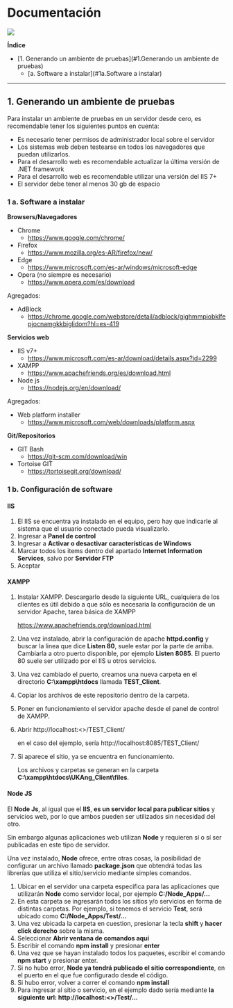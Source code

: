 # Documentación

![](https://filer.365.clarin.com/filer/materiales-salesforce/prod/201701/06/201701-06-165ca1fa-6859-4207-9b79-ca74eea05647.jpg)

**Índice**

* [1. Generando un ambiente de pruebas](#1.Generando un ambiente de pruebas)
	* [a. Software a instalar](#1a.Software a instalar)

---------------------------------------

<a name="1.Generando un ambiente de pruebas" />

## 1. Generando un ambiente de pruebas

Para instalar un ambiente de pruebas en un servidor desde cero, es recomendable tener los siguientes puntos en cuenta:

- Es necesario tener permisos de administrador local sobre el servidor
- Los sistemas web deben testearse en todos los navegadores que puedan utilizarlos.
- Para el desarrollo web es recomendable actualizar la última versión de .NET framework
- Para el desarrollo web es recomendable utilizar una versión del IIS 7+
- El servidor debe tener al menos 30 gb de espacio

<a name="1a.Software a instalar" />

### 1 a. Software a instalar

**Browsers/Navegadores**

- Chrome
	- https://www.google.com/chrome/
- Firefox
	- https://www.mozilla.org/es-AR/firefox/new/
- Edge
	- https://www.microsoft.com/es-ar/windows/microsoft-edge
- Opera (no siempre es necesario)
	- https://www.opera.com/es/download

Agregados:
- AdBlock
	- https://chrome.google.com/webstore/detail/adblock/gighmmpiobklfepjocnamgkkbiglidom?hl=es-419

**Servicios web**

- IIS v7+
	- https://www.microsoft.com/es-ar/download/details.aspx?id=2299
- XAMPP
	- https://www.apachefriends.org/es/download.html
- Node js
	- https://nodejs.org/en/download/

Agregados:
- Web platform installer
	- https://www.microsoft.com/web/downloads/platform.aspx

**Git/Repositorios**

- GIT Bash
	- https://git-scm.com/download/win
- Tortoise GIT
	- https://tortoisegit.org/download/

### 1 b. Configuración de software

#### IIS

1. El IIS se encuentra ya instalado en el equipo, pero hay que indicarle al sistema que el usuario conectado pueda visualizarlo.
2. Ingresar a **Panel de control**
3. Ingresar a **Activar o desactivar características de Windows**
4. Marcar todos los items dentro del apartado  **Internet Information Services**, salvo por **Servidor FTP**
5. Aceptar

#### XAMPP

1. Instalar XAMPP. Descargarlo desde la siguiente URL, cualquiera de los clientes es útil debido a que sólo es necesaria la configuración de un servidor Apache, tarea básica de XAMPP

    https://www.apachefriends.org/download.html

2. Una vez instalado, abrir la configuración de apache **httpd.config** y buscar la linea que dice **Listen 80**, suele estar por la parte de arriba. Cambiarla a otro puerto disponible, por ejemplo **Listen 8085**. El puerto 80 suele ser utilizado por el IIS u otros servicios.

3. Una vez cambiado el puerto, creamos una nueva carpeta en el directorio **C:\xampp\htdocs** llamada **TEST_Client**.

4. Copiar los archivos de este repositorio dentro de la carpeta.

5. Poner en funcionamiento el servidor apache desde el panel de control de XAMPP.

6. Abrir http://localhost:<<puerto>>/TEST_Client/

    en el caso del ejemplo, sería http://localhost:8085/TEST_Client/

7. Si aparece el sitio, ya se encuentra en funcionamiento.

    Los archivos y carpetas se generan en la carpeta **C:\xampp\htdocs\UKAng_Client\files**.

#### Node JS

El **Node Js**, al igual que el **IIS**, **es un servidor local para publicar sitios** y servicios web, por lo que ambos pueden ser utilizados sin necesidad del otro.

Sin embargo algunas aplicaciones web utilizan **Node** y requieren sí o sí ser publicadas en este tipo de servidor. 

Una vez instalado, **Node** ofrece, entre otras cosas, la posibilidad de configurar un archivo llamado **package.json** que obtendrá todas las librerías que utiliza el sitio/servicio mediante simples comandos.

1. Ubicar en el servidor una carpeta especifica para las aplicaciones que utilizarán **Node** como servidor local, por ejemplo **C:/Node_Apps/...**
2. En esta carpeta se ingresarán todos los sitios y/o servicios en forma de distintas carpetas. Por ejemplo, si tenemos el servicio **Test**, será ubicado como **C:/Node_Apps/Test/...**
3. Una vez ubicada la carpeta en cuestion, presionar la tecla **shift** y **hacer click derecho** sobre la misma.
4. Seleccionar **Abrir ventana de comandos aquí**
5. Escribir el comando **npm install** y presionar **enter**
6. Una vez que se hayan instalado todos los paquetes, escribir el comando **npm start** y presionar enter.
7. Si no hubo error, **Node ya tendrá publicado el sitio correspondiente**, en el puerto en el que fue configurado desde el código.
8. Si hubo error, volver a correr el comando **npm install**
9. Para ingresar al sitio o servicio, en el ejemplo dado sería mediante **la siguiente** **url: http://localhost:<<puerto>>/Test/...**